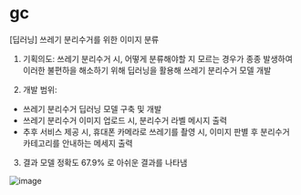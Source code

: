 # gc
[딥러닝] 쓰레기 분리수거를 위한 이미지 분류

1. 기획의도: 쓰레기 분리수거 시, 어떻게 분류해야할 지 모르는 경우가 종종 발생하여 이러한 불편하을 해소하기 위해 딥러닝을 활용해 쓰레기 분리수거 모델 개발

2. 개발 범위: 
- 쓰레기 분리수거 딥러닝 모델 구축 및 개발
- 쓰레기 분리수거 이미지 업로드 시, 분리수거 라벨 메시지 출력
- 추후 서비스 제공 시, 휴대폰 카메라로 쓰레기를 촬영 시, 이미지 판별 후 분리수거 카테고리를 안내하는 메세지 출력

3. 결과
모델 정확도 67.9% 로 아쉬운 결과를 나타냄

![image](https://user-images.githubusercontent.com/122415320/235335200-0b291aec-0bc4-418b-acf3-0d2668fd2c7a.png)
